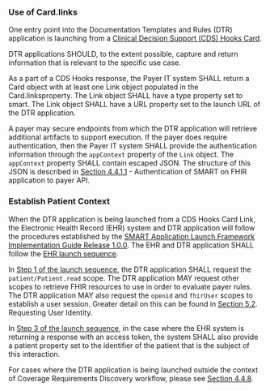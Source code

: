 ### Use of Card.links
One entry point into the Documentation Templates and Rules (DTR) application is launching from a [Clinical Decision Support (CDS) Hooks Card](https://cds-hooks.hl7.org/1.0/#card-attributes). 

DTR applications SHOULD, to the extent possible, capture and return information that is relevant to the specific use case. 

As a part of a CDS Hooks response, the Payer IT system SHALL return a Card object with at least one Link object populated in the Card.linksproperty. The Link object SHALL have a type property set to smart. The Link object SHALL have a URL property set to the launch URL of the DTR application.

A payer may secure endpoints from which the DTR application will retrieve additional artifacts to support execution. If the payer does require authentication, then the Payer IT system SHALL provide the authentication information through the `appContext` property of the `Link` object. The `appContext` property SHALL contain escaped JSON. The structure of this JSON is described in [Section 4.4.1.1](specification__behaviors__retrieval_of_payer_resources.html#authentication-of-smart-on-fhir-application-to-payer-api) - Authentication of SMART on FHIR application to payer API.

### Establish Patient Context
When the DTR application is being launched from a CDS Hooks Card Link, the Electronic Health Record (EHR) system and DTR application will follow the procedures established by the [SMART Application Launch Framework Implementation Guide Release 1.0.0](http://hl7.org/fhir/smart-app-launch). The EHR and DTR application SHALL follow the [EHR launch sequence](http://hl7.org/fhir/smart-app-launch/#ehr-launch-sequence). 

In [Step 1 of the launch sequence](http://hl7.org/fhir/smart-app-launch/#step-1-app-asks-for-authorization), the DTR application SHALL request the `patient/Patient.read` scope. The DTR application MAY request other scopes to retrieve FHIR resources to use in order to evaluate payer rules. The DTR application MAY also request the `openid` and `fhirUser` scopes to establish a user session. Greater detail on this can be found in [Section 5.2](resources.html#dtr-questionnaireresponse). Requesting User Identity.

In [Step 3 of the launch sequence](http://hl7.org/fhir/smart-app-launch/#step-3-app-exchanges-authorization-code-for-access-token), in the case where the EHR system is returning a response with an access token, the system SHALL also provide a patient property set to the identifier of the patient that is the subject of this interaction.

For cases where the DTR application is being launched outside the context of Coverage Requirements Discovery workflow, please see [Section 4.4.8](specification__behaviors__launch_outside_of_CRD.html#launch-outside-of-crd).
